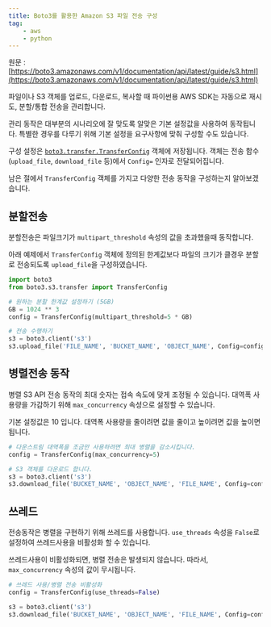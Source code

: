 ```yaml
---
title: Boto3를 활용한 Amazon S3 파일 전송 구성
tag:
    - aws
    - python
---
```


원문 : [https://boto3.amazonaws.com/v1/documentation/api/latest/guide/s3.html](https://boto3.amazonaws.com/v1/documentation/api/latest/guide/s3.html)

파일이나 S3 객체를 업로드, 다운로드, 복사할 때 파이썬용 AWS SDK는 자동으로 재시도, 분할/통합 전송을 관리합니다.

관리 동작은 대부분의 시나리오에 잘 맞도록 알맞은 기본 설정값을 사용하여 동작됩니다.
특별한 경우를 다루기 위해 기본 설정을 요구사항에 맞춰 구성할 수도 있습니다.

구성 설정은 [`boto3.transfer.TransferConfig`](https://boto3.amazonaws.com/v1/documentation/api/latest/reference/customizations/s3.html#boto3.s3.transfer.TransferConfig) 객체에 저장됩니다.
객체는 전송 함수(`upload_file`, `download_file` 등)에서 `Config=` 인자로 전달되어집니다.

남은 절에서 `TransferConfig` 객체를 가지고 다양한 전송 동작을 구성하는지 알아보겠습니다.

## 분할전송

분할전송은 파일크기가 `multipart_threshold` 속성의 값을 초과했을때 동작합니다.

아래 예제에서 `TransferConfig` 객체에 정의된 한계값보다 파일의 크기가 클경우 분할로 전송되도록 `upload_file`을 구성하였습니다.

```python
import boto3
from boto3.s3.transfer import TransferConfig

# 원하는 분할 한계값 설정하기 (5GB)
GB = 1024 ** 3
config = TransferConfig(multipart_threshold=5 * GB)

# 전송 수행하기
s3 = boto3.client('s3')
s3.upload_file('FILE_NAME', 'BUCKET_NAME', 'OBJECT_NAME', Config=config)
```

## 병렬전송 동작

병렬 S3 API 전송 동작의 최대 숫자는 접속 속도에 맞게 조정될 수 있습니다. 대역폭 사용량을 가감하기 위해 `max_concurrency` 속성으로 설정할 수 있습니다.

기본 설정값은 10 입니다. 대역폭 사용량을 줄이려면 값을 줄이고 높이려면 값을 높이면 됩니다.

```python
# 다운스트림 대역폭을 조금만 사용하려면 최대 병렬을 감소시킵니다.
config = TransferConfig(max_concurrency=5)

# S3 객체를 다운로드 합니다.
s3 = boto3.client('s3')
s3.download_file('BUCKET_NAME', 'OBJECT_NAME', 'FILE_NAME', Config=config)
```

## 쓰레드

전송동작은 병렬을 구현하기 위해 쓰레드를 사용합니다. `use_threads` 속성을 `False`로 설정하여 쓰레드사용을 비활성화 할 수 있습니다.

쓰레드사용이 비활성화되면, 병렬 전송은 발생되지 않습니다. 따라서, `max_concurrency` 속성의 값이 무시됩니다.

```python
# 쓰레드 사용/병렬 전송 비활성화
config = TransferConfig(use_threads=False)

s3 = boto3.client('s3')
s3.download_file('BUCKET_NAME', 'OBJECT_NAME', 'FILE_NAME', Config=config)
```

<AdsenseB />